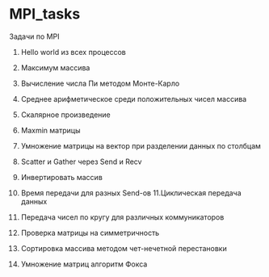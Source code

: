 # MPI_tasks
Задачи по MPI

1. Hello world из всех процессов
2. Maксимум массива
3. Вычисление числа Пи методом Монте-Карло
4. Среднее арифметическое среди положительных чисел массива
5. Скалярное произведение
6. Maxmin матрицы
7. Умножение матрицы на вектор при разделении данных по столбцам
8. Scatter и Gather через Send и Recv
9. Инвертировать массив
10. Время передачи для разных Send-oв
11.Циклическая передача данных
12. Передача чисел по кругу  для различных коммуникаторов
13. Проверка матрицы на симметричность
14. Сортировка массива методом чет-нечетной перестановки

16. Умножение матриц алгоритм Фокса

